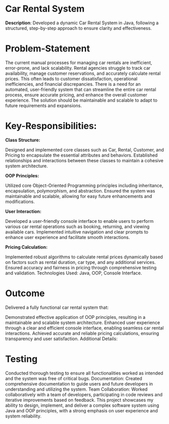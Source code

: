 # Car Rental System


**Description**: Developed a dynamic Car Rental System in Java, following a structured, step-by-step approach to ensure clarity and effectiveness.

# Problem-Statement
The current manual processes for managing car rentals are inefficient, error-prone, and lack scalability. Rental agencies struggle to track car availability, manage customer reservations, and accurately calculate rental prices. This often leads to customer dissatisfaction, operational inefficiencies, and financial discrepancies. There is a need for an automated, user-friendly system that can streamline the entire car rental process, ensure accurate pricing, and enhance the overall customer experience. The solution should be maintainable and scalable to adapt to future requirements and expansions.



# Key-Responsibilities:

**Class Structure:**

Designed and implemented core classes such as Car, Rental, Customer, and Pricing to encapsulate the essential attributes and behaviors.
Established relationships and interactions between these classes to maintain a cohesive system architecture.

**OOP Principles:**

Utilized core Object-Oriented Programming principles including inheritance, encapsulation, polymorphism, and abstraction.
Ensured the system was maintainable and scalable, allowing for easy future enhancements and modifications.

**User Interaction:**

Developed a user-friendly console interface to enable users to perform various car rental operations such as booking, returning, and viewing available cars.
Implemented intuitive navigation and clear prompts to enhance user experience and facilitate smooth interactions.

**Pricing Calculation:**

Implemented robust algorithms to calculate rental prices dynamically based on factors such as rental duration, car type, and any additional services.
Ensured accuracy and fairness in pricing through comprehensive testing and validation.
Technologies Used: Java, OOP, Console Interface.

# Outcome 

Delivered a fully functional car rental system that:

Demonstrated effective application of OOP principles, resulting in a maintainable and scalable system architecture.
Enhanced user experience through a clear and efficient console interface, enabling seamless car rental interactions.
Achieved accurate and reliable pricing calculations, ensuring transparency and user satisfaction.
Additional Details:

# Testing

Conducted thorough testing to ensure all functionalities worked as intended and the system was free of critical bugs.
Documentation: Created comprehensive documentation to guide users and future developers in understanding and utilizing the system.
Team Collaboration: Worked collaboratively with a team of developers, participating in code reviews and iterative improvements based on feedback.
This project showcases my ability to design, implement, and deliver a complex software system using Java and OOP principles, with a strong emphasis on user experience and system reliability.
